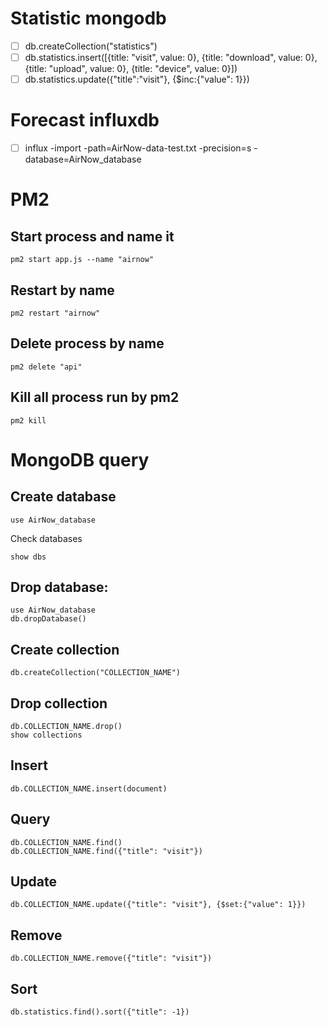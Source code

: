 # Statistic mongodb
- [ ] db.createCollection("statistics")
- [ ] db.statistics.insert([{title: "visit", value: 0}, {title: "download", value: 0}, {title: "upload", value: 0}, {title: "device", value: 0}])
- [ ] db.statistics.update({"title":"visit"}, {$inc:{"value": 1}})

# Forecast influxdb
- [ ] influx -import -path=AirNow-data-test.txt -precision=s -database=AirNow_database

# PM2
## Start process and name it
```
pm2 start app.js --name "airnow"
```

## Restart by name
```
pm2 restart "airnow"
```

## Delete process by name
```
pm2 delete "api"
```

## Kill all process run by pm2
```
pm2 kill
```

# MongoDB query
## Create database
```
use AirNow_database
```

Check databases
```
show dbs
```

## Drop database:
```
use AirNow_database
db.dropDatabase()
```

## Create collection
```
db.createCollection("COLLECTION_NAME")
```

## Drop collection
```
db.COLLECTION_NAME.drop()
show collections
```

## Insert
```
db.COLLECTION_NAME.insert(document)
```

## Query
```
db.COLLECTION_NAME.find()
db.COLLECTION_NAME.find({"title": "visit"})
```

## Update
```
db.COLLECTION_NAME.update({"title": "visit"}, {$set:{"value": 1}})
```

## Remove
```
db.COLLECTION_NAME.remove({"title": "visit"})
```

## Sort
```
db.statistics.find().sort({"title": -1})
```

